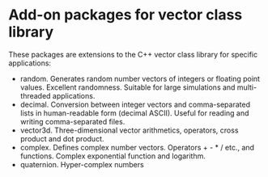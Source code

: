 # Add-on packages for vector class library

These packages are extensions to the C++ vector class library for specific applications:

* random. Generates random number vectors of integers or floating point values. Excellent randomness. Suitable for large simulations and multi-threaded applications.
* decimal. Conversion between integer vectors and comma-separated lists in human-readable form (decimal ASCII). Useful for reading and writing comma-separated files.
* vector3d. Three-dimensional vector arithmetics, operators, cross product and dot product.
* complex. Defines complex number vectors. Operators + - * / etc., and functions. Complex exponential function and logarithm.
* quaternion. Hyper-complex numbers
